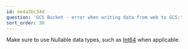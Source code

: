 ```yaml
---
id: ee4a3bc34d
question: 'GCS Bucket - error when writing data from web to GCS:'
sort_order: 30
---
```


Make sure to use Nullable data types, such as [Int64](https://pandas.pydata.org/docs/user_guide/integer_na.html) when applicable.